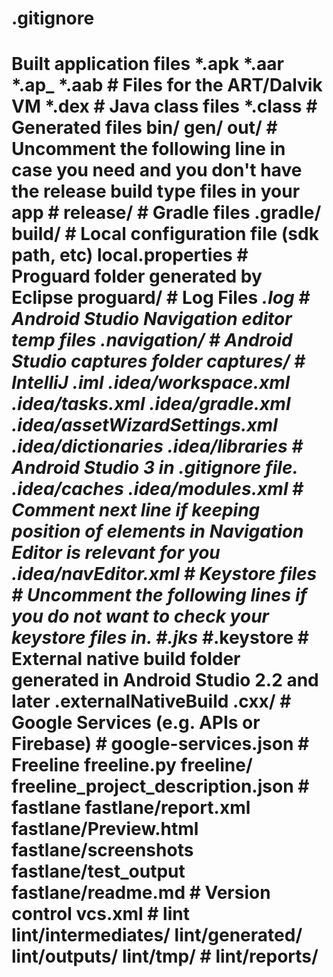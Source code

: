 # .gitignore
# Built application files *.apk *.aar *.ap_ *.aab  # Files for the ART/Dalvik VM *.dex  # Java class files *.class  # Generated files bin/ gen/ out/ #  Uncomment the following line in case you need and you don't have the release build type files in your app # release/  # Gradle files .gradle/ build/  # Local configuration file (sdk path, etc) local.properties  # Proguard folder generated by Eclipse proguard/  # Log Files *.log  # Android Studio Navigation editor temp files .navigation/  # Android Studio captures folder captures/  # IntelliJ *.iml .idea/workspace.xml .idea/tasks.xml .idea/gradle.xml .idea/assetWizardSettings.xml .idea/dictionaries .idea/libraries # Android Studio 3 in .gitignore file. .idea/caches .idea/modules.xml # Comment next line if keeping position of elements in Navigation Editor is relevant for you .idea/navEditor.xml  # Keystore files # Uncomment the following lines if you do not want to check your keystore files in. #*.jks #*.keystore  # External native build folder generated in Android Studio 2.2 and later .externalNativeBuild .cxx/  # Google Services (e.g. APIs or Firebase) # google-services.json  # Freeline freeline.py freeline/ freeline_project_description.json  # fastlane fastlane/report.xml fastlane/Preview.html fastlane/screenshots fastlane/test_output fastlane/readme.md  # Version control vcs.xml  # lint lint/intermediates/ lint/generated/ lint/outputs/ lint/tmp/ # lint/reports/
